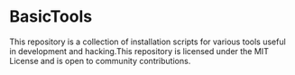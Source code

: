 # BasicTools
This repository is a collection of installation scripts for various tools useful in development and hacking.This repository is licensed under the MIT License and is open to community contributions.
